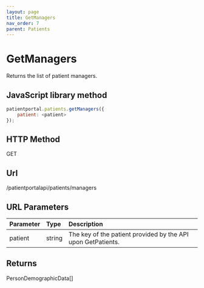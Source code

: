 ```yaml
---
layout: page
title: GetManagers
nav_order: 7
parent: Patients
---
```


# GetManagers

Returns the list of patient managers.

## JavaScript library method

```javascript
patientportal.patients.getManagers({
    patient: <patient>
});
```

## HTTP Method

GET

## ****Url****

/patientportalapi/patients/managers

## URL Parameters

| Parameter | Type   | Description                                                 |
|:----------|:-------|:------------------------------------------------------------|
| patient | string | The key of the patient provided by the API upon GetPatients. |

## Returns

PersonDemographicData\[\]
